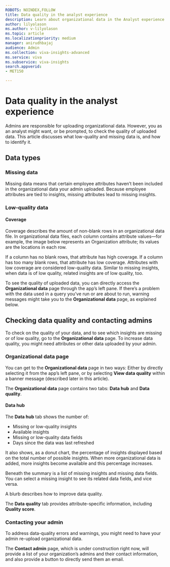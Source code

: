 ```yaml
---
ROBOTS: NOINDEX,FOLLOW
title: Data quality in the analyst experience
description: Learn about organizational data in the Analyst experience of the Microsoft Viva Insights advanced insights app.
author: lilyolason
ms.author: v-lilyolason
ms.topic: article
ms.localizationpriority: medium 
manager: anirudhbajaj
audience: Admin
ms.collection: viva-insights-advanced 
ms.service: viva 
ms.subservice: viva-insights 
search.appverid: 
- MET150 

---
```


# Data quality in the analyst experience

Admins are responsible for uploading organizational data. However, you as an analyst might want, or be prompted, to check the quality of uploaded data. This article discusses what low-quality and missing data is, and how to identify it.

## Data types

### Missing data

Missing data means that certain employee attributes haven’t been included in the organizational data your admin uploaded. Because employee attributes are tied to insights, missing attributes lead to missing insights.

### Low-quality data

#### Coverage

Coverage describes the amount of non-blank rows in an organizational data file. In organizational data files, each column contains attribute values—for example, the image below represents an Organization attribute; its values are the locations in each row. 

If a column has no blank rows, that attribute has high coverage. If a column has too many blank rows, that attribute has low coverage. Attributes with low coverage are considered low-quality data. Similar to missing insights, when data is of low quality, related insights are of low quality, too.
 
To see the quality of uploaded data, you can directly access the **Organizational data** page through the app’s left pane. If there’s a problem with the data used in a query you’ve run or are about to run, warning messages might take you to the **Organizational data** page, as explained below.

## Checking data quality and contacting admins

To check on the quality of your data, and to see which insights are missing or of low quality, go to the **Organizational data** page. To increase data quality, you might need attributes or other data uploaded by your admin.

### Organizational data page

You can get to the **Organizational data** page in two ways: Either by directly selecting it from the app’s left pane, or by selecting **View data quality** within a banner message (described later in this article).

The **Organizational data** page contains two tabs: **Data hub** and **Data quality**. 

#### Data hub

The **Data hub** tab shows the number of:

* Missing or low-quality insights
* Available insights
* Missing or low-quality data fields
* Days since the data was last refreshed

It also shows, as a donut chart, the percentage of insights displayed based on the total number of possible insights. When more organizational data is added, more insights become available and this percentage increases.

Beneath the summary is a list of missing insights and missing data fields. You can select a missing insight to see its related data fields, and vice versa.

A blurb describes how to improve data quality.

The **Data quality** tab provides attribute-specific information, including **Quality score**.

### Contacting your admin 

To address data-quality errors and warnings, you might need to have your admin re-upload organizational data. 

The **Contact admin** page, which is under construction right now, will provide a list of your organization’s admins and their contact information, and also provide a button to directly send them an email.
 
